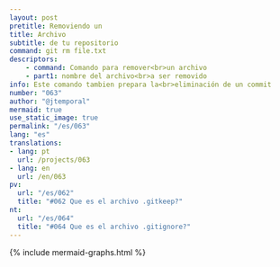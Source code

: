 ```yaml
---
layout: post
pretitle: Removiendo un
title: Archivo
subtitle: de tu repositorio
command: git rm file.txt
descriptors:
    - command: Comando para remover<br>un archivo
    - part1: nombre del archivo<br>a ser removido
info: Este comando tambien prepara la<br>eliminación de un commit
number: "063"
author: "@jtemporal"
mermaid: true
use_static_image: true
permalink: "/es/063"
lang: "es"
translations:
- lang: pt
  url: /projects/063
- lang: en
  url: /en/063  
pv:
  url: "/es/062"
  title: "#062 Que es el archivo .gitkeep?"
nt:
  url: "/es/064"
  title: "#064 Que es el archivo .gitignore?"
---
```


{% include mermaid-graphs.html %}
